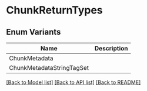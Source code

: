 # ChunkReturnTypes

## Enum Variants

| Name | Description |
|---- | -----|
| ChunkMetadata |  |
| ChunkMetadataStringTagSet |  |

[[Back to Model list]](../README.md#documentation-for-models) [[Back to API list]](../README.md#documentation-for-api-endpoints) [[Back to README]](../README.md)


